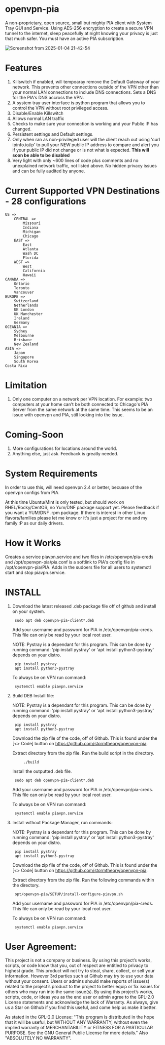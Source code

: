 # openvpn-pia

A non-proprietary, open source, small but mighty PIA client with System Tray GUI and Service. Using AES-256 encryption to create a secure VPN tunnel to the internet, sleep peacefully at night knowing your privacy is just that much safer. You must have an active PIA subscription.

![Screenshot from 2025-01-04 21-42-54](https://github.com/user-attachments/assets/29066e4f-9906-4869-8320-adeae1067028)

# Features
1) Killswitch if enabled, will tempoaray remove the Default Gateway of your network. This prevents other connections outside of the VPN other than your normal LAN connections to include DNS connections. Sets a DNS for the PIA's DNS accross the VPN.
2) A system tray user interface is python program that allows you to control the VPN without root privileged access.
3) Disable/Enable Killswitch
4) Allows normal LAN traffic
5) Checks to make sure your connection is working and your Public IP has changed.
6) Persistent settings and Default settings.
7) Only when ran as non-privileged user will the client reach out using 'curl ipinfo.io/ip' to pull your NEW public IP address to compare and alert you if your public IP did not change or is not what is expected. **This will soon be able to be disabled**
8) Very light with only ~600 lines of code plus comments and no unexplained network traffic, not listed above. No hidden privacy issues and can be fully audited by anyone.

# Current Supported VPN Destinations - 28 configurations
    US =>
        CENTRAL =>
            Missouri
            Indiana
            Michigan
            Chicago
        EAST =>
            East
            Atlanta
            Wash DC
            Florida
        WEST =>
            West
            California
            Hawaii
    CANADA =>
        Ontario
        Toronto
        Vancouver
    EUROPE =>
        Switzerland
        Netherlands
        UK London
        UK Manchester
        Ireland
        Germany
    OCEANIA =>
        Sydney
        Melbourne
        Brisbane
        New Zealand
    ASIA =>
        Japan
        Singapore
        South Korea
    Costa Rica

# Limitation
1) Only one computer on a network per VPN location. For example: two computers at your home can't be both connected to Chicago's PIA Server from the same network at the same time. This seems to be an issue with openvpn and PIA, still looking into the issue.

# Coming-Soon
1) More configurations for locations around the world.
2) Anything else, just ask. Feedback is greatly needed.

# System Requirements
In order to use this, will need openvpn 2.4 or better, becuase of the openvpn configs from PIA.

At this time Ubuntu/Mint is only tested, but should work on RHEL/Rocky/CentOS, no Yum/DNF package support yet. Please feedback if you want a YUM/DNF .rpm package. If there is interest in other Linux flavors/families please let me know or it's just a project for me and my family :P as our daily drivers.

# How it Works
Creates a service piavpn.service and two files in /etc/openvpn/pia-creds and /opt/openvpn-pia/pia.conf is a softlink to PIA's config file in /opt/openvpn-pia/PIA. Adds in the sudoers file for all users to systemctl start and stop piavpn.service. 

# INSTALL
1) Download the latest released .deb package file off of github and install on your system.

		sudo apt deb openvpn-pia-client*.deb

	Add your username and password for PIA in /etc/openvpn/pia-creds. This file can only be read by your local root user.

	NOTE: Pystray is a dependant for this program. This can be done by running command: 'pip install pystray' or 'apt install python3-pystray' depends on your distro.

		pip install pystray
		apt install python3-pystray
	
 	To always be on VPN run command:

  		systemctl enable piavpn.service

3) Build DEB Install file:

   NOTE: Pystray is a dependant for this program. This can be done by running command: 'pip install pystray' or 'apt install python3-pystray' depends on your distro.

		pip install pystray
		apt install python3-pystray

   Download the zip file of the code, off of Github. This is found under the [<> Code] button on https://github.com/stormtheory/openvpn-pia.

   Extract directory from the zip file. Run the build script in the directory.

        	./build

   Install the outputted .deb file.

   		sudo apt deb openvpn-pia-client*.deb

   Add your username and password for PIA in /etc/openvpn/pia-creds. This file can only be read by your local root user.

   To always be on VPN run command:

   		systemctl enable piavpn.service

5) Install without Package Manager, run commands:
	
   NOTE: Pystray is a dependant for this program. This can be done by running command: 'pip install pystray' or 'apt install python3-pystray' depends on your distro.

		pip install pystray
		apt install python3-pystray

   Download the zip file of the code, off of Github. This is found under the [<> Code] button on https://github.com/stormtheory/openvpn-pia.

   Extract directory from the zip file. Run the following commands within the directory.

        opt/openvpn-pia/SETUP/install-configure-piavpn.sh

   Add your username and password for PIA in /etc/openvpn/pia-creds. This file can only be read by your local root user.

   To always be on VPN run command:

   		systemctl enable piavpn.service

# User Agreement:
This project is not a company or business. By using this project’s works, scripts, or code know that you, out of respect are entitled to privacy to highest grade. This product will not try to steal, share, collect, or sell your information. However 3rd parties such at Github may try to use your data without your consent. Users or admins should make reports of issue(s) related to the project’s product to the project to better equip or fix issues for others who may run into the same issue(s). By using this project’s works, scripts, code, or ideas you as the end user or admin agree to the GPL-2.0 License statements and acknowledge the lack of Warranty. As always, give us a Star on Github if you find this useful, and come help us make it better.

As stated in the GPL-2.0 License:
    "This program is distributed in the hope that it will be useful,
    but WITHOUT ANY WARRANTY; without even the implied warranty of
    MERCHANTABILITY or FITNESS FOR A PARTICULAR PURPOSE.  See the
    GNU General Public License for more details." Also "ABSOLUTELY NO WARRANTY".
